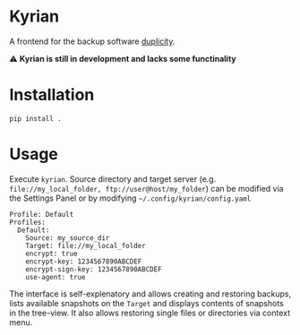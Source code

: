 # Kyrian
A frontend for the backup software [duplicity](https://gitlab.com/duplicity/duplicity). 

⚠️ **Kyrian is still in development and lacks some functinality**

# Installation

```
pip install .
```

# Usage

Execute `kyrian`.
Source directory and target server (e.g. `file://my_local_folder, ftp://user@host/my_folder`) can be modified via the Settings Panel or by modifying `~/.config/kyrian/config.yaml`

```
Profile: Default
Profiles:
  Default:
    Source: my_source_dir
    Target: file://my_local_folder
    encrypt: true
    encrypt-key: 1234567890ABCDEF
    encrypt-sign-key: 1234567890ABCDEF
    use-agent: true
```
The interface is self-explenatory and allows creating and restoring backups, lists available snapshots on the `Target` and displays contents of snapshots in the tree-view. It also allows restoring single files or directories via context menu.
